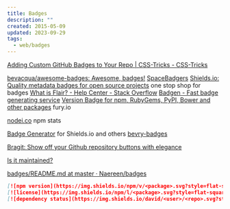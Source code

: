 ```yaml
---
title: Badges
description: ""
created: 2015-05-09
updated: 2023-09-29
tags:
  - web/badges
---
```


[Adding Custom GitHub Badges to Your Repo | CSS-Tricks - CSS-Tricks](https://css-tricks.com/adding-custom-github-badges-to-your-repo/)

[bevacqua/awesome-badges: Awesome, badges!](https://github.com/bevacqua/awesome-badges)
[SpaceBadgers](https://badgers.space/)
[Shields.io: Quality metadata badges for open source projects](http://shields.io/) one stop shop for badges
[What is Flair? - Help Center - Stack Overflow](https://stackoverflow.com/help/flair)
[Badgen - Fast badge generating service](https://badgen.net/)
[Version Badge for npm, RubyGems, PyPI, Bower and other packages](http://badge.fury.io/) fury.io

[nodei.co](https://nodei.co/) npm stats

[Badge Generator](http://badges.amercier.com/) for Shields.io and others
[bevry-badges](https://github.com/bevry/badges)

[Bragit: Show off your Github repository buttons with elegance](http://websemantics.github.io/bragit/)

[Is it maintained?](http://isitmaintained.com/)

[badges/README.md at master · Naereen/badges](https://github.com/Naereen/badges/blob/master/README.md)

```markdown
[![npm version](https://img.shields.io/npm/v/<package>.svg?style=flat-square)](https://www.npmjs.com/<package>)
[![license](https://img.shields.io/npm/l/<package>.svg?style=flat-square)](https://www.npmjs.com/<package>)
[![dependency status](https://img.shields.io/david/<user>/<repo>.svg?style=flat-square)](https://david-dm.org/<user>/<repo>)
```
